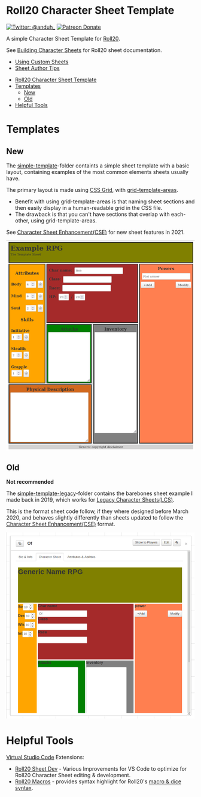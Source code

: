# Roll20 Character Sheet Template
[![Twitter: @anduh_ ](https://img.shields.io/badge/twitter-%40anduh%5F-blue)](https://twitter.com/anduh_)
[![Patreon Donate](https://img.shields.io/badge/donate-patreon-orange)](https://www.patreon.com/anduh)

A simple Character Sheet Template for [Roll20](https://roll20.net/).

See [Building Character Sheets](https://wiki.roll20.net/Building_Character_Sheets) for Roll20 sheet documentation.

* [Using Custom Sheets](https://wiki.roll20.net/Using_Custom_Character_Sheets)
* [Sheet Author Tips](https://wiki.roll20.net/Sheet_Author_Tips)

- [Roll20 Character Sheet Template](#roll20-character-sheet-template)
- [Templates](#templates)
  - [New](#new)
  - [Old](#old)
- [Helpful Tools](#helpful-tools)

# Templates

## New
The [simple-template](./simple-template)-folder containts a simple sheet template with a basic layout, containing examples of the most common elements sheets usually have.

The primary layout is made using [CSS Grid](https://wiki.roll20.net/Designing_Character_Sheet_Layout#CSS_Grid), with [grid-template-areas](https://developer.mozilla.org/en-US/docs/Web/CSS/CSS_Grid_Layout/Grid_Template_Areas).

* Benefit with using grid-template-areas is that naming sheet sections and then easily display in a human-readable grid in the CSS file.
* The drawback is that you can't have sections that overlap with each-other, using grid-template-areas.

See [Character Sheet Enhancement(CSE)](https://wiki.roll20.net/CSE) for new sheet features in 2021.

![simple-template](CSEv1.0.png)

## Old
**Not recommended**

The [simple-template-legacy](./simple-template-legacy)-folder contains the barebones sheet example I made back in 2019, which works for [Legacy Character Sheets(LCS)](https://wiki.roll20.net/Legacy_Sheet).

This is the format sheet code follow, if they where designed before March 2020, and behaves slightly differently than sheets updated to follow the [Character Sheet Enhancement(CSE)](https://wiki.roll20.net/CSE) format.

![simple-template](LCS-v0.1.png)


# Helpful Tools

 [Virtual Studio Code](https://code.visualstudio.com/) Extensions:
 
 * [Roll20 Sheet Dev](https://marketplace.visualstudio.com/items?itemName=anduh.roll20sheetdev) - Various Improvements for VS Code to optimize for Roll20 Character Sheet editing & development. 
 * [Roll20 Macros](https://marketplace.visualstudio.com/items?itemName=anduh.rmacro)  - provides syntax highlight for Roll20's [macro & dice syntax](https://wiki.roll20.net/Macro_Guide).